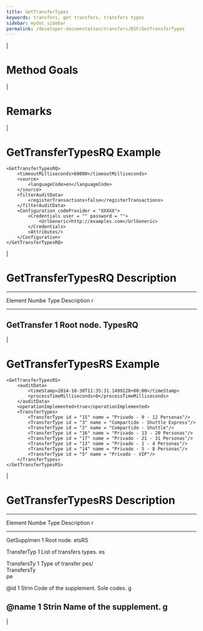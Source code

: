 ```yaml
---
title: GetTransferTypes
keywords: transfers, get transfers, transfers types
sidebar: mydoc_sidebar
permalink: /developer-documentation/transfers/DSF/GetTransferTypes
---
```


|

Method Goals
============

|

Remarks
=======

|

GetTransferTypesRQ Example
==========================

    <GetTransferTypesRQ>
        <timeoutMilliseconds>60000</timeoutMilliseconds>
        <source>
            <languageCode>en</languageCode>
        </source>
        <filterAuditData>
            <registerTransactions>false</registerTransactions>
        </filterAuditData>
        <Configuration codeProvider = "XXXXX">
            <Credentials user = "" password = "">
                <UrlGeneric>http://examples.com</UrlGeneric>
            </Credentials>
            <Attributes/>
        </Configuration>
    </GetTransferTypesRQ>

|

GetTransferTypesRQ Description
==============================

  -------------------------------------------------------------------------
  Element     Numbe Type  Description
              r           
  ----------- ----- ----- -------------------------------------------------
  GetTransfer 1           Root node.
  TypesRQ                 
  -------------------------------------------------------------------------

|

GetTransferTypesRS Example
==========================

    <GetTransferTypesRS>
        <auditData>
            <timeStamp>2014-10-30T11:35:31.1499128+00:00</timeStamp>
            <processTimeMilliseconds>0</processTimeMilliseconds>
        </auditData>
        <operationImplemented>true</operationImplemented>
        <TransferTypes>
            <TransferType id = "15" name = "Privado - 9 - 12 Personas"/>
            <TransferType id = "3" name = "Compartido - Shuttle Express"/>
            <TransferType id = "2" name = "Compartido - Shuttle"/>
            <TransferType id = "16" name = "Privado - 13 - 20 Personas"/>
            <TransferType id = "17" name = "Privado - 21 - 31 Personas"/>
            <TransferType id = "13" name = "Privado - 1 - 4 Personas"/>
            <TransferType id = "14" name = "Privado - 5 - 8 Personas"/>
            <TransferType id = "5" name = "Privado - VIP"/>
        </TransferTypes>
    </GetTransferTypesRS>

|

GetTransferTypesRS Description
==============================

  -------------------------------------------------------------------------
  Element     Numbe Type  Description
              r           
  ----------- ----- ----- -------------------------------------------------
  GetSupplmen 1           Root node.
  etsRS                   

  TransferTyp 1           List of transfers types.
  es                      

  TransfersTy 1           Type of transfer
  pes/                    
  TransfersTy             
  pe                      

  @id         1     Strin Code of the supplement. Sole codes.
                    g     

  @name       1     Strin Name of the supplement.
                    g     
  -------------------------------------------------------------------------

|
